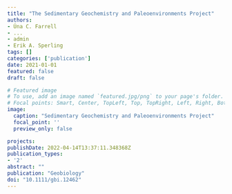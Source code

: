 ```yaml
---
title: "The Sedimentary Geochemistry and Paleoenvironments Project"
authors:
- Úna C. Farrell
- ...
- admin
- Erik A. Sperling
tags: []
categories: ['publication']
date: 2021-01-01
featured: false
draft: false

# Featured image
# To use, add an image named `featured.jpg/png` to your page's folder.
# Focal points: Smart, Center, TopLeft, Top, TopRight, Left, Right, BottomLeft, Bottom, BottomRight.
image:
  caption: "Sedimentary Geochemistry and Paleoenvironments Project"
  focal_point: ''
  preview_only: false

projects: 
publishDate: 2022-04-14T13:37:11.348368Z
publication_types:
- '2'
abstract: ""
publication: "Geobiology"
doi: "10.1111/gbi.12462"
---
```


